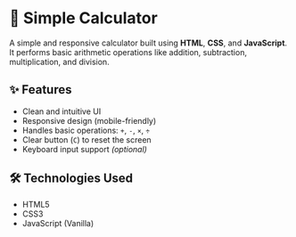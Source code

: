 # 🧮 Simple Calculator

A simple and responsive calculator built using **HTML**, **CSS**, and **JavaScript**.  
It performs basic arithmetic operations like addition, subtraction, multiplication, and division.





## ✨ Features

- Clean and intuitive UI
- Responsive design (mobile-friendly)
- Handles basic operations: `+`, `-`, `×`, `÷`
- Clear button (`C`) to reset the screen
- Keyboard input support *(optional)*

## 🛠️ Technologies Used

- HTML5
- CSS3
- JavaScript (Vanilla)


